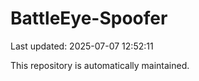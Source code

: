 # BattleEye-Spoofer

Last updated: 2025-07-07 12:52:11

This repository is automatically maintained.
